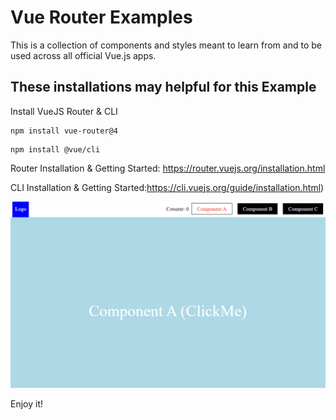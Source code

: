 # Vue Router Examples

This is a collection of components and styles meant to learn from and to be used across all official Vue.js apps.

## These installations may helpful for this Example

Install VueJS Router & CLI
```
npm install vue-router@4
```

```
npm install @vue/cli
```

Router Installation & Getting Started: https://router.vuejs.org/installation.html 

CLI Installation & Getting Started:https://cli.vuejs.org/guide/installation.html)

![](https://raw.githubusercontent.com/MyCodePool/Vue-Examples/main/router-basics/router-example.gif)

Enjoy it!
